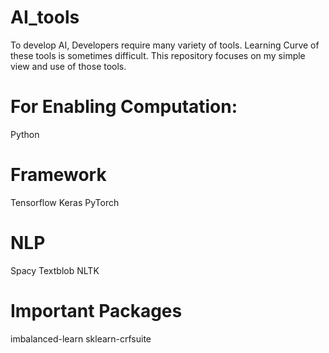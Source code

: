 # AI_tools
To develop AI, Developers require many variety of tools. Learning Curve of these tools is sometimes difficult. This repository focuses on my simple view and use of those tools.


# For Enabling Computation:
Python

# Framework
Tensorflow
Keras
PyTorch


# NLP
Spacy
Textblob
NLTK


# Important Packages
imbalanced-learn
sklearn-crfsuite
